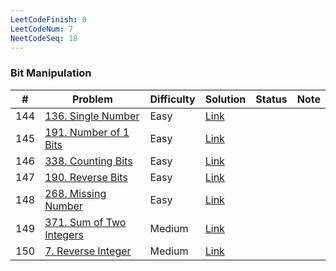 ```yaml
---
LeetCodeFinish: 0
LeetCodeNum: 7
NeetCodeSeq: 18
---
```


### Bit Manipulation

| #   | Problem                                                                        | Difficulty | Solution                                                  | Status | Note |
| --- | ------------------------------------------------------------------------------ | ---------- | --------------------------------------------------------- | ------ | ---- |
| 144 | [136. Single Number](https://leetcode.com/problems/single-number/)             | Easy       | [Link](https://neetcode.io/solutions/single-number)       |        |      |
| 145 | [191. Number of 1 Bits](https://leetcode.com/problems/number-of-1-bits/)       | Easy       | [Link](https://neetcode.io/solutions/number-of-1-bits)    |        |      |
| 146 | [338. Counting Bits](https://leetcode.com/problems/counting-bits/)             | Easy       | [Link](https://neetcode.io/solutions/counting-bits)       |        |      |
| 147 | [190. Reverse Bits](https://leetcode.com/problems/reverse-bits/)               | Easy       | [Link](https://neetcode.io/solutions/reverse-bits)        |        |      |
| 148 | [268. Missing Number](https://leetcode.com/problems/missing-number/)           | Easy       | [Link](https://neetcode.io/solutions/missing-number)      |        |      |
| 149 | [371. Sum of Two Integers](https://leetcode.com/problems/sum-of-two-integers/) | Medium     | [Link](https://neetcode.io/solutions/sum-of-two-integers) |        |      |
| 150 | [7. Reverse Integer](https://leetcode.com/problems/reverse-integer/)           | Medium     | [Link](https://neetcode.io/solutions/reverse-integer)     |        |      |
